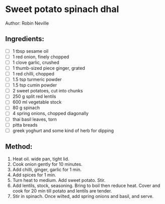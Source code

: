 # Sweet potato spinach dhal
Author: Robin Neville


## Ingredients:
- [ ] 1 tbsp sesame oil
- [ ] 1 red onion, finely chopped
- [ ] 1 clove garlic, crushed
- [ ] 1 thumb-sized piece ginger, grated
- [ ] 1 red chilli, chopped
- [ ] 1.5 tsp turmeric powder
- [ ] 1.5 tsp cumin powder
- [ ] 2 sweet potatoes, cut into chunks
- [ ] 250 g split red lentils
- [ ] 600 ml vegetable stock
- [ ] 80 g spinach
- [ ] 4 spring onions, chopped diagonally
- [ ] thai basil leaves, torn
- [ ] pitta breads
- [ ] greek yoghurt and some kind of herb for dipping

## Method:
1. Heat oil. wide pan, tight lid.
2. Cook onion gently for 10 minutes.
3. Add chilli, ginger, garlic for 1 min.
4. Add spices for 1 min.
5. Turn heat to medium. Add sweet potato. Stir.
6. Add lentils, stock, seasoning. Bring to boil then reduce heat. Cover and cook for 20 min till potato and lentils are tender.
7. Stir in spinach. Once wilted, add spring onions and basil, and serve.
